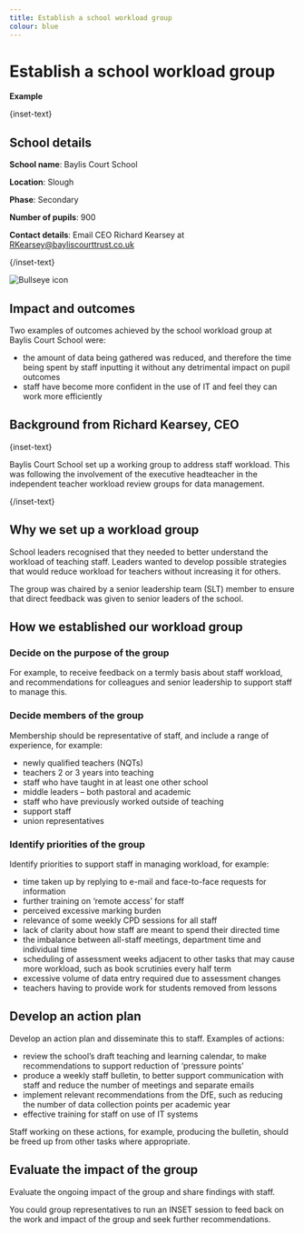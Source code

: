```yaml
---
title: Establish a school workload group
colour: blue
---
```


# Establish a school workload group

<strong class="govuk-tag">Example</strong>

{inset-text}

## School details

**School name**: Baylis Court School

**Location**: Slough

**Phase**: Secondary

**Number of pupils**: 900

**Contact details**: Email CEO Richard Kearsey at <RKearsey@bayliscourttrust.co.uk>

{/inset-text}

<div class="info-box">
  <div class="info-box__corner">
    <img src="/assets/images/bullseye.svg" alt="Bullseye icon">
  </div>
  <h2 class="govuk-heading-m">
    Impact and outcomes
  </h2>
  <p>
    Two examples of outcomes achieved by the school workload group at Baylis Court School were:
  </p>
  <ul>
    <li>
      the amount of data being gathered was reduced, and therefore the time being spent by staff inputting it without any detrimental impact on pupil outcomes
    </li>
    <li>
      staff have become more confident in the use of IT and feel they can work more efficiently
    </li>
  </ul>
</div>

## Background from Richard Kearsey, CEO

{inset-text}

Baylis Court School set up a working group to address staff workload. This was following the involvement of the executive headteacher in the independent teacher workload review groups for data management.

{/inset-text}

## Why we set up a workload group

School leaders recognised that they needed to better understand the workload of teaching staff. Leaders wanted to develop possible strategies that would reduce workload for teachers without increasing it for others.

The group was chaired by a senior leadership team (SLT) member to ensure that direct feedback was given to senior leaders of the school.

## How we established our workload group

### Decide on the purpose of the group

For example, to receive feedback on a termly basis about staff workload, and recommendations for colleagues and senior leadership to support staff to manage this.

### Decide members of the group

Membership should be representative of staff, and include a range of experience, for example:

- newly qualified teachers (NQTs)
- teachers 2 or 3 years into teaching
- staff who have taught in at least one other school
- middle leaders – both pastoral and academic
- staff who have previously worked outside of teaching
- support staff
- union representatives

### Identify priorities of the group

Identify priorities to support staff in managing workload, for example:

- time taken up by replying to e-mail and face-to-face requests for information
- further training on ‘remote access’ for staff
- perceived excessive marking burden
- relevance of some weekly CPD sessions for all staff
- lack of clarity about how staff are meant to spend their directed time
- the imbalance between all-staff meetings, department time and individual time
- scheduling of assessment weeks adjacent to other tasks that may cause more workload, such as book scrutinies every half term
- excessive volume of data entry required due to assessment changes
- teachers having to provide work for students removed from lessons

## Develop an action plan

Develop an action plan and disseminate this to staff. Examples of actions:

- review the school’s draft teaching and learning calendar, to make recommendations to support reduction of ‘pressure points’
- produce a weekly staff bulletin, to better support communication with staff and reduce the number of meetings and separate emails
- implement relevant recommendations from the DfE, such as reducing the number of data collection points per academic year
- effective training for staff on use of IT systems

Staff working on these actions, for example, producing the bulletin, should be freed up from other tasks where appropriate.

## Evaluate the impact of the group

Evaluate the ongoing impact of the group and share findings with staff.

You could group representatives to run an INSET session to feed back on the work and impact of the group and seek further recommendations.
